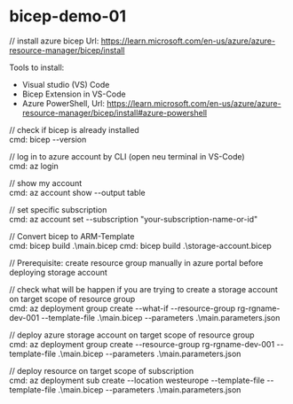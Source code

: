 # bicep-demo-01

// install azure bicep 
Url: https://learn.microsoft.com/en-us/azure/azure-resource-manager/bicep/install

Tools to install:
 - Visual studio (VS) Code
 - Bicep Extension in VS-Code
 - Azure PowerShell, Url: https://learn.microsoft.com/en-us/azure/azure-resource-manager/bicep/install#azure-powershell

// check if bicep is already installed  
cmd: bicep --version 

// log in to azure account by CLI  (open neu terminal in VS-Code)  
cmd: az login

// show my account   
cmd: az account show --output table

// set specific subscription    
cmd: az account set --subscription "your-subscription-name-or-id"

// Convert bicep to ARM-Template  
cmd: bicep build .\main.bicep
cmd: bicep build .\storage-account.bicep

// Prerequisite: create resource group manually in azure portal before deploying storage account

// check what will be happen if you are trying to create a storage account on target scope of resource group  
cmd: az deployment group create --what-if  --resource-group rg-rgname-dev-001 --template-file .\main.bicep --parameters .\main.parameters.json

// deploy azure storage account on target scope of resource group  
 cmd: az deployment group create --resource-group rg-rgname-dev-001 --template-file .\main.bicep --parameters .\main.parameters.json

// deploy resource on target scope of subscription  
 cmd: az deployment sub create --location westeurope --template-file --template-file .\main.bicep --parameters .\main.parameters.json


